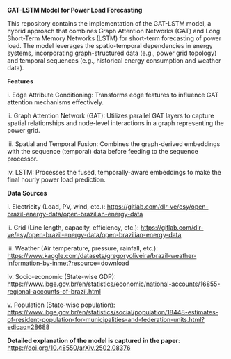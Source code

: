**GAT-LSTM Model for Power Load Forecasting**

This repository contains the implementation of the GAT-LSTM model, a hybrid approach that combines Graph Attention Networks (GAT) and Long Short-Term Memory Networks (LSTM) for short-term forecasting of power load. The model leverages the spatio-temporal dependencies in energy systems, incorporating graph-structured data (e.g., power grid topology) and temporal sequences (e.g., historical energy consumption and weather data).

**Features**

i. Edge Attribute Conditioning: Transforms edge features to influence GAT attention mechanisms effectively.

ii. Graph Attention Network (GAT): Utilizes parallel GAT layers to capture spatial relationships and node-level interactions in a graph representing the power grid.

iii. Spatial and Temporal Fusion: Combines the graph-derived embeddings with the sequence (temporal) data before feeding to the sequence processor.

iv. LSTM: Processes the fused, temporally-aware embeddings to make the final hourly power load prediction.


**Data 	Sources**

i. Electricity	(Load, PV, wind, etc.):	https://gitlab.com/dlr-ve/esy/open-brazil-energy-data/open-brazilian-energy-data

ii. Grid	(Line length, capacity, efficiency, etc.): https://gitlab.com/dlr-ve/esy/open-brazil-energy-data/open-brazilian-energy-data

iii. Weather	(Air temperature, pressure, rainfall, etc.): https://www.kaggle.com/datasets/gregoryoliveira/brazil-weather-information-by-inmet?resource=download

iv. Socio-economic	(State-wise GDP): https://www.ibge.gov.br/en/statistics/economic/national-accounts/16855-regional-accounts-of-brazil.html

v. Population	(State-wise population): https://www.ibge.gov.br/en/statistics/social/population/18448-estimates-of-resident-population-for-municipalities-and-federation-units.html?edicao=28688


**Detailed explanation of the model is captured in the paper**: https://doi.org/10.48550/arXiv.2502.08376
